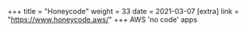 +++
title = "Honeycode"
weight = 33
date = 2021-03-07
[extra]
link = "https://www.honeycode.aws/"
+++
AWS 'no code' apps

